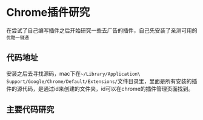# Chrome插件研究
在尝试了自己编写插件之后开始研究一些去广告的插件，自己先安装了亲测可用的`优酷一键通`

## 代码地址
安装之后去寻找源码，mac下在`~/Library/Application\ Support/Google/Chrome/Default/Extensions/`文件目录里，里面是所有安装的插件的源代码，是通过id来创建的文件夹，id可以在chrome的插件管理页面找到。

## 主要代码研究

